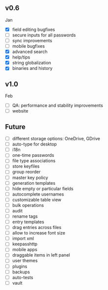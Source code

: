 ## v0.6
Jan
- [x] field editing bugfixes  
- [ ] secure inputs for all passwords
- [ ] sync improvements
- [ ] mobile bugfixes
- [x] advanced search
- [x] help/tips
- [x] string globalization
- [x] binaries and history

## v1.0
Feb
- [ ] QA: performance and stability improvements
- [ ] website

## Future
- [ ] different storage options: OneDrive, GDrive
- [ ] auto-type for desktop
- [ ] i18n
- [ ] one-time passwords
- [ ] file type associations
- [ ] store keyfiles
- [ ] group reorder
- [ ] master key policy
- [ ] generation templates
- [ ] hide empty or particular fields
- [ ] autocomplete usernames
- [ ] customizable table view
- [ ] bulk operations
- [ ] audit
- [ ] rename tags
- [ ] entry templates
- [ ] drag entries across files
- [ ] allow to increase font size
- [ ] import xml
- [ ] keepasshttp
- [ ] mobile apps
- [ ] draggable items in left panel
- [ ] user themes
- [ ] plugins
- [ ] backups
- [ ] auto-tests
- [ ] vault